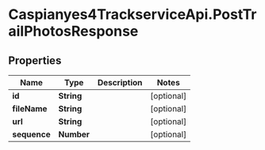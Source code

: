 # Caspianyes4TrackserviceApi.PostTrailPhotosResponse

## Properties
Name | Type | Description | Notes
------------ | ------------- | ------------- | -------------
**id** | **String** |  | [optional] 
**fileName** | **String** |  | [optional] 
**url** | **String** |  | [optional] 
**sequence** | **Number** |  | [optional] 
